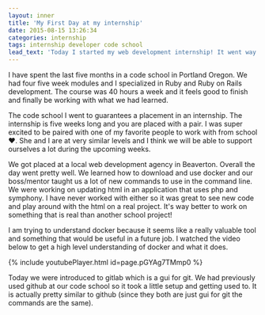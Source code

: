 ```yaml
---
layout: inner
title: 'My First Day at my internship'
date: 2015-08-15 13:26:34
categories: internship
tags: internship developer code school
lead_text: 'Today I started my web development internship! It went way smoother than I had originally imagined.'
---
```


I have spent the last five months in a code school in Portland Oregon. We had four five week modules and I specialized in Ruby and Ruby on Rails development. The course was 40 hours a week and it feels good to finish and finally be working with what we had learned.

The code school I went to guarantees a placement in an internship. The internship is five weeks long and you are placed with a pair. I was super excited to be paired with one of my favorite people to work with from school :heart:. She and I are at very similar levels and I think we will be able to support ourselves a lot during the upcoming weeks.

We got placed at a local web development agency in Beaverton. Overall the day went pretty well. We learned how to download and use docker and our boss/mentor taught us a lot of new commands to use in the command line. We were working on updating html in an application that uses php and symphony. I have never worked with either so it was great to see new code and play around with the html on a real project. It's way better to work on something that is real than another school project!

I am trying to understand docker because it seems like a really valuable tool and something that would be useful in a future job. I watched the video below to get a high level understanding of docker and what it does.

{% include youtubePlayer.html id=page.pGYAg7TMmp0 %}

Today we were introduced to gitlab which is a gui for git. We had previously used github at our code school so it took a little setup and getting used to. It is actually pretty similar to github (since they both are just gui for git the commands are the same).

<!-- featured_image: 'http://placekitten.com/1500/1000' -->
<!-- featured_video_id: YOUTUBE VIDEO ID -->
